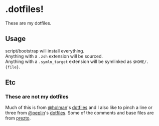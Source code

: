 # .dotfiles!

These are my dotfiles.

## Usage

script/bootstrap will install everything.  
Anything with a `.zsh` extension will be sourced.  
Anything with a `.symln_target` extension will be 
symlinked as `$HOME/.{file}`.

## Etc

### These are not my dotfiles
Much of this is from [@holman][@1]'s [dotfiles][l1] and I also like to pinch a line or three from [@peplin][@2]'s [dotfiles][l2].  Some of the comments and base files are from [prezto][l3].

[@1]: https://github.com/holman
[@2]: https://github.com/peplin

[l1]: https://github.com/holman/dotfiles
[l2]: https://github.com/peplin/dotfiles
[l3]: https://github.com/sorin-ionescu/prezto
